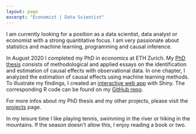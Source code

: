 ```yaml
---
layout: page
excerpt: "Economist | Data Scientist"
---
```


I am currently looking for a position as a data scientist, data analyst or economist with a strong quantitative focus. I am very passionate about statistics and machine learning, programming and causal inference.
 
In August 2020 I completed my PhD in economics at ETH Zurich. My [PhD thesis](projects/Doctoral_Thesis_EM.pdf) consists of methodological and applied essays on the identification and estimation of causal effects with observational data. In one chapter, I analyzed the estimation of causal effects using machine learning methods. To illustrate my findings, I created an [interactive web app](https://eliasmoor.shinyapps.io/mlevaluation/) with Shiny. The corresponding R code can be found on my [GitHub repo](https://github.com/emoor/mlevaluation).

For more infos about my PhD thesis and my other projects, please visit the [projects](/projects/) page.

In my leisure time I like playing tennis, swimming in the river or hiking in the mountains. If the season doesn't allow this, I enjoy reading a book or two.
